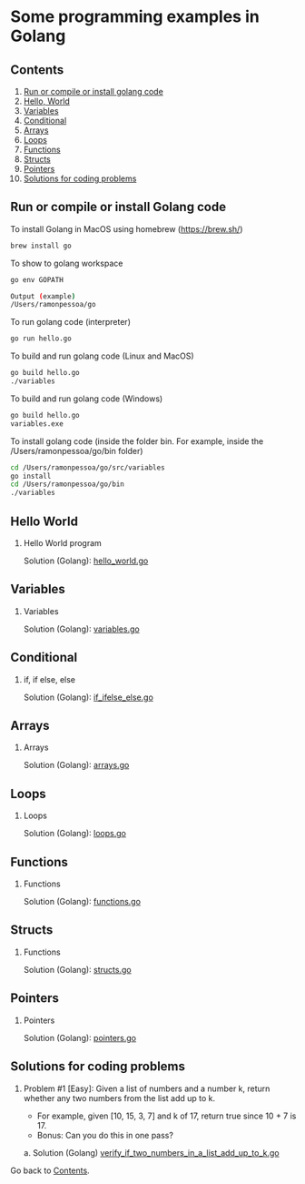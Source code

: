 Some programming examples in Golang
===========================

## Contents
1. [Run or compile or install golang code](#run-or-compile-or-install-golang-code)
2. [Hello, World](#hello-world)
3. [Variables](#variables)
4. [Conditional](#conditional)
5. [Arrays](#arrays)
6. [Loops](#loops)
7. [Functions](#functions)
8. [Structs](#structs)
9. [Pointers](#pointers)
10. [Solutions for coding problems](#solutions-for-coding-problems)

## Run or compile or install Golang code

To install Golang in MacOS using homebrew (https://brew.sh/)
```sh
brew install go
```

To show to golang workspace
```sh
go env GOPATH

Output (example)
/Users/ramonpessoa/go
```

To run golang code (interpreter)
```sh
go run hello.go
```

To build and run golang code (Linux and MacOS)
```sh
go build hello.go
./variables
```

To build and run golang code (Windows)
```sh
go build hello.go
variables.exe
```

To install golang code (inside the folder bin. For example, inside the /Users/ramonpessoa/go/bin folder)
```sh
cd /Users/ramonpessoa/go/src/variables
go install
cd /Users/ramonpessoa/go/bin
./variables
```

## Hello World

1. Hello World program

	Solution (Golang): [hello_world.go](https://github.com/ramon-pessoa/golang_programming/blob/master/go/src/hello_world/hello.go)

## Variables

1. Variables

	Solution (Golang): [variables.go](https://github.com/ramon-pessoa/golang_programming/blob/master/go/src/variables/variables.go)

## Conditional

1. if, if else, else

	Solution (Golang): [if_ifelse_else.go](https://github.com/ramon-pessoa/golang_programming/blob/master/go/src/conditional/if_ifelse_else.go)

## Arrays

1. Arrays

	Solution (Golang): [arrays.go](https://github.com/ramon-pessoa/golang_programming/blob/master/go/src/arrays/arrays.go)

## Loops

1. Loops

	Solution (Golang): [loops.go](https://github.com/ramon-pessoa/golang_programming/blob/master/go/src/loops/loops.go)

## Functions

1. Functions

	Solution (Golang): [functions.go](https://github.com/ramon-pessoa/golang_programming/blob/master/go/src/functions/functions.go)

## Structs

1. Functions

	Solution (Golang): [structs.go](https://github.com/ramon-pessoa/golang_programming/blob/master/go/src/structs/structs.go)

## Pointers

1. Pointers

	Solution (Golang): [pointers.go](https://github.com/ramon-pessoa/golang_programming/blob/master/go/src/pointers/pointers.go)

## Solutions for coding problems

1. Problem #1 [Easy]: Given a list of numbers and a number k, return whether any two numbers from the list add up to k. 
	* For example, given [10, 15, 3, 7] and k of 17, return true since 10 + 7 is 17. 
	* Bonus: Can you do this in one pass?

	a. Solution (Golang) [verify_if_two_numbers_in_a_list_add_up_to_k.go](https://github.com/ramon-pessoa/golang_programming/blob/master/go/src/solutions_for_coding_problems/verify_if_two_numbers_in_a_list_add_up_to_k.go)

Go back to [Contents](#contents).